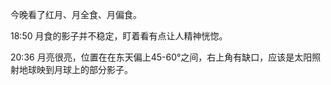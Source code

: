 今晚看了红月、月全食、月偏食。

18:50 月食的影子并不稳定，盯着看有点让人精神恍惚。

20:36 月亮很亮，位置在在东天偏上45-60°之间，右上角有缺口，应该是太阳照射地球映到月球上的部分影子。
